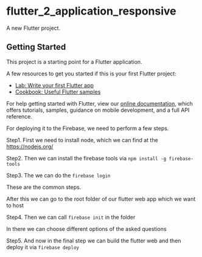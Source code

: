 # flutter_2_application_responsive

A new Flutter project.

## Getting Started

This project is a starting point for a Flutter application.

A few resources to get you started if this is your first Flutter project:

- [Lab: Write your first Flutter app](https://flutter.dev/docs/get-started/codelab)
- [Cookbook: Useful Flutter samples](https://flutter.dev/docs/cookbook)

For help getting started with Flutter, view our
[online documentation](https://flutter.dev/docs), which offers tutorials,
samples, guidance on mobile development, and a full API reference.


For deploying it to the Firebase, we need to perform a few steps.

Step1.
First we need to install node, which we can find at the https://nodejs.org/ 

Step2.
Then we can install the firebase tools via `npm install -g firebase-tools`

Step3.
The we can do the `firebase login`

These are the common steps.

After this we can go to the root folder of our flutter web app which we want to host

Step4.
Then we can call `firebase init` in the folder

In there we can choose different options of the asked questions

Step5.
And now in the final step we can build the flutter web and then deploy it via `firebase deploy`
